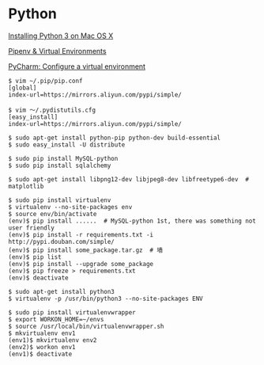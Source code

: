 Python
==

[Installing Python 3 on Mac OS X](https://docs.python-guide.org/starting/install3/osx/)

[Pipenv & Virtual Environments](https://docs.python-guide.org/dev/virtualenvs/#next-steps)

[PyCharm: Configure a virtual environment](https://www.jetbrains.com/help/pycharm/creating-virtual-environment.html)

    $ vim ~/.pip/pip.conf
    [global]
    index-url=https://mirrors.aliyun.com/pypi/simple/
    
    $ vim ～/.pydistutils.cfg
    [easy_install]
    index-url=https://mirrors.aliyun.com/pypi/simple/

    $ sudo apt-get install python-pip python-dev build-essential
    $ sudo easy_install -U distribute

    $ sudo pip install MySQL-python
    $ sudo pip install sqlalchemy

    $ sudo apt-get install libpng12-dev libjpeg8-dev libfreetype6-dev  # matplotlib
    
    $ sudo pip install virtualenv
    $ virtualenv --no-site-packages env
    $ source env/bin/activate
    (env)$ pip install ......  # MySQL-python 1st, there was something not user friendly
    (env)$ pip install -r requirements.txt -i http://pypi.douban.com/simple/
    (env)$ pip install some_package.tar.gz  # 墙
    (env)$ pip list
    (env)$ pip install --upgrade some_package
    (env)$ pip freeze > requirements.txt 
    (env)$ deactivate
    
    $ sudo apt-get install python3
    $ virtualenv -p /usr/bin/python3 --no-site-packages ENV
    
    $ sudo pip install virtualenvwrapper
    $ export WORKON_HOME=~/envs
    $ source /usr/local/bin/virtualenvwrapper.sh
    $ mkvirtualenv env1
    (env1)$ mkvirtualenv env2
    (env2)$ workon env1
    (env1)$ deactivate
